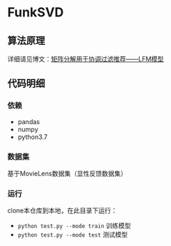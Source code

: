 # FunkSVD

## 算法原理

详细请见博文：[矩阵分解用于协调过滤推荐——LFM模型](https://www.cnblogs.com/rainbowly/p/11921582.html)

## 代码明细

### 依赖

- pandas
- numpy
- python3.7

### 数据集
基于MovieLens数据集（显性反馈数据集）

### 运行

clone本仓库到本地，在此目录下运行：
- `python test.py --mode train` 训练模型
- `python test.py --mode test` 测试模型

